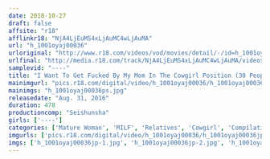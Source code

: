 ```yaml
---
date: 2018-10-27
draft: false
affsite: "r18"
afflinkr18: "NjA4LjEuMS4xLjAuMC4wLjAuMA"
url: "h_1001oyaj00036"
urloriginal: "http://www.r18.com/videos/vod/movies/detail/-/id=h_1001oyaj00036"
urlfinal: "http://media.r18.com/track/NjA4LjEuMS4xLjAuMC4wLjAuMA/videos/vod/movies/detail/-/id=h_1001oyaj00036"
samplevid: "----"
title: "I Want To Get Fucked By My Mom In The Cowgirl Position (30 People, 8 Hours)"
mainimgurl: "pics.r18.com/digital/video/h_1001oyaj00036/h_1001oyaj00036ps.jpg"
mainimgs: "h_1001oyaj00036ps.jpg"
releasedate: "Aug. 31, 2016"
duration: 478
productioncomp: "Seishunsha"
girls: ['----']
categories: ['Mature Woman', 'MILF', 'Relatives', 'Cowgirl', 'Compilation', 'Over 4 Hours']
imgurls: ['pics.r18.com/digital/video/h_1001oyaj00036/h_1001oyaj00036jp-1.jpg', 'pics.r18.com/digital/video/h_1001oyaj00036/h_1001oyaj00036jp-2.jpg', 'pics.r18.com/digital/video/h_1001oyaj00036/h_1001oyaj00036jp-3.jpg', 'pics.r18.com/digital/video/h_1001oyaj00036/h_1001oyaj00036jp-4.jpg', 'pics.r18.com/digital/video/h_1001oyaj00036/h_1001oyaj00036jp-5.jpg', 'pics.r18.com/digital/video/h_1001oyaj00036/h_1001oyaj00036jp-6.jpg', 'pics.r18.com/digital/video/h_1001oyaj00036/h_1001oyaj00036jp-7.jpg', 'pics.r18.com/digital/video/h_1001oyaj00036/h_1001oyaj00036jp-8.jpg', 'pics.r18.com/digital/video/h_1001oyaj00036/h_1001oyaj00036jp-9.jpg', 'pics.r18.com/digital/video/h_1001oyaj00036/h_1001oyaj00036jp-10.jpg', 'pics.r18.com/digital/video/h_1001oyaj00036/h_1001oyaj00036jp-11.jpg', 'pics.r18.com/digital/video/h_1001oyaj00036/h_1001oyaj00036jp-12.jpg', 'pics.r18.com/digital/video/h_1001oyaj00036/h_1001oyaj00036jp-13.jpg', 'pics.r18.com/digital/video/h_1001oyaj00036/h_1001oyaj00036jp-14.jpg', 'pics.r18.com/digital/video/h_1001oyaj00036/h_1001oyaj00036jp-15.jpg', 'pics.r18.com/digital/video/h_1001oyaj00036/h_1001oyaj00036jp-16.jpg', 'pics.r18.com/digital/video/h_1001oyaj00036/h_1001oyaj00036jp-17.jpg', 'pics.r18.com/digital/video/h_1001oyaj00036/h_1001oyaj00036jp-18.jpg', 'pics.r18.com/digital/video/h_1001oyaj00036/h_1001oyaj00036jp-19.jpg', 'pics.r18.com/digital/video/h_1001oyaj00036/h_1001oyaj00036jp-20.jpg']
imgs: ['h_1001oyaj00036jp-1.jpg', 'h_1001oyaj00036jp-2.jpg', 'h_1001oyaj00036jp-3.jpg', 'h_1001oyaj00036jp-4.jpg', 'h_1001oyaj00036jp-5.jpg', 'h_1001oyaj00036jp-6.jpg', 'h_1001oyaj00036jp-7.jpg', 'h_1001oyaj00036jp-8.jpg', 'h_1001oyaj00036jp-9.jpg', 'h_1001oyaj00036jp-10.jpg', 'h_1001oyaj00036jp-11.jpg', 'h_1001oyaj00036jp-12.jpg', 'h_1001oyaj00036jp-13.jpg', 'h_1001oyaj00036jp-14.jpg', 'h_1001oyaj00036jp-15.jpg', 'h_1001oyaj00036jp-16.jpg', 'h_1001oyaj00036jp-17.jpg', 'h_1001oyaj00036jp-18.jpg', 'h_1001oyaj00036jp-19.jpg', 'h_1001oyaj00036jp-20.jpg']
---
```

